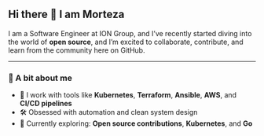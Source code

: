 ## Hi there 👋 I am Morteza

I am a Software Engineer at ION Group, and I’ve recently started diving into the world of **open source**, and I’m excited to collaborate, contribute, and learn from the community here on GitHub.

---

### 🚀 A bit about me

- 🧰 I work with tools like **Kubernetes**, **Terraform**, **Ansible**, **AWS**, and **CI/CD pipelines**
- 🛠️ Obsessed with automation and clean system design
- 🌱 Currently exploring: **Open source contributions**, **Kubernetes**, and **Go**

<!--
**morarez/morarez** is a ✨ _special_ ✨ repository because its `README.md` (this file) appears on your GitHub profile.
Here are some ideas to get you started:

- 🔭 I’m currently working on ...
- 🌱 I’m currently learning ...
- 👯 I’m looking to collaborate on ...
- 🤔 I’m looking for help with ...
- 💬 Ask me about ...
- 📫 How to reach me: ...
- 😄 Pronouns: ...
- ⚡ Fun fact: ...
-->
